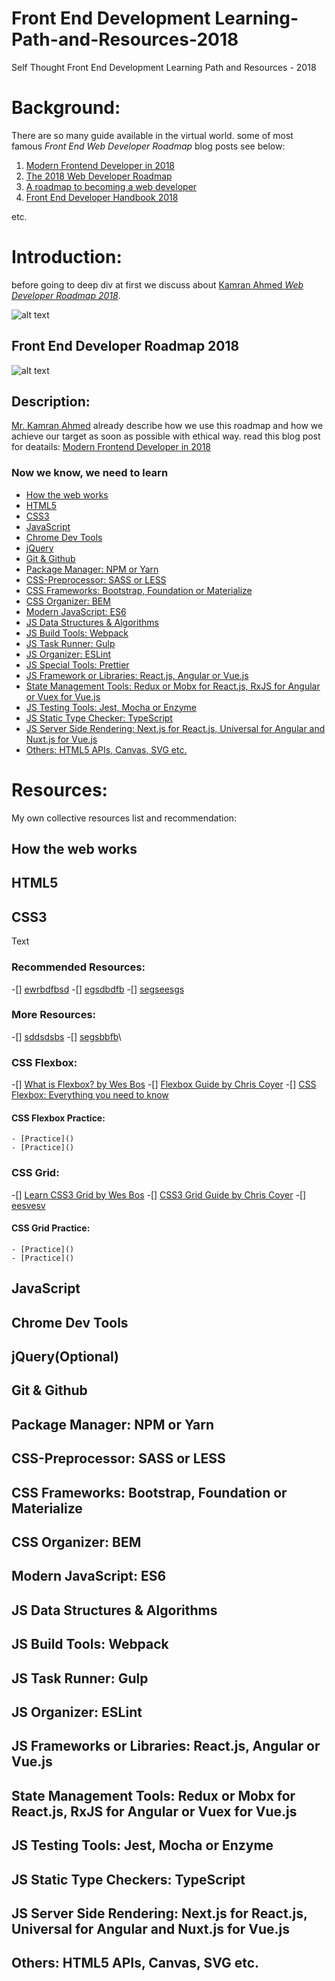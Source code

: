 # Front End Development Learning-Path-and-Resources-2018
Self Thought Front End Development Learning Path and Resources - 2018

# Background:
There are so many guide available in the virtual world. some of most famous *Front End Web Developer Roadmap* blog posts see below:

1. [Modern Frontend Developer in 2018](https://medium.com/tech-tajawal/modern-frontend-developer-in-2018-4c2072fa2b9c)
2. [The 2018 Web Developer Roadmap](https://codeburst.io/the-2018-web-developer-roadmap-826b1b806e8d)
3. [A roadmap to becoming a web developer](https://medium.freecodecamp.org/a-roadmap-to-becoming-a-web-developer-in-2017-b6ac3dddd0cf)
4. [Front End Developer Handbook 2018](https://frontendmasters.com/books/front-end-handbook/2018/)

etc.

# Introduction:
before going to deep div at first we discuss about [Kamran Ahmed *Web Developer Roadmap 2018*](https://github.com/kamranahmedse/developer-roadmap).

![alt text][logo]

[logo]: https://camo.githubusercontent.com/4511e3b4831b40f49c008418b5bb509d10efcbac/68747470733a2f2f692e696d6775722e636f6d2f4f5a554f5574492e706e67 "Web Developer Roadmap 2018"

## Front End Developer Roadmap 2018
![alt text](https://github.com/kamranahmedse/developer-roadmap/raw/master/images/frontend-v2.png "Front End Roadmap")

## Description:
[Mr. Kamran Ahmed](https://github.com/kamranahmedse) already describe how we use this roadmap and how we achieve our target as soon as possible with ethical way. read this blog post for deatails: [Modern Frontend Developer in 2018](https://medium.com/tech-tajawal/modern-frontend-developer-in-2018-4c2072fa2b9c)

### Now we know, we need to learn 

- [How the web works](#how-the-web-works)
- [HTML5](#html5)
- [CSS3](#css3)
- [JavaScript](#javascript)
- [Chrome Dev Tools](#chrome-dev-tools)
- [jQuery](#jquery)
- [Git & Github](#git-github)
- [Package Manager: NPM or Yarn](#package-manager-npm-or-yarn)
- [CSS-Preprocessor: SASS or LESS](#css-preprocessor-sass-or-less)
- [CSS Frameworks: Bootstrap, Foundation or Materialize](#css-frameworks-bootstrap-foundation-or-materialize)
- [CSS Organizer: BEM](#css-organizer-bem)
- [Modern JavaScript: ES6](#modern-javascript-es6)
- [JS Data Structures & Algorithms](#js-data-structure-and-algorithms)
- [JS Build Tools: Webpack](#js-build-tools-webpack)
- [JS Task Runner: Gulp](#js-task-runner-gulp)
- [JS Organizer: ESLint](#js-organizer-eslint)
- [JS Special Tools: Prettier](#js-special-tools-prettier)
- [JS Framework or Libraries: React.js, Angular or Vue.js](#js-frameworks-or-libraries-react-js)
- [State Management Tools: Redux or Mobx for React.js, RxJS for Angular or Vuex for Vue.js](#state-management-tools-redux-or-mobx)
- [JS Testing Tools: Jest, Mocha or Enzyme](#js-testing-tools-jest-mocha-or-enzyme)
- [JS Static Type Checker: TypeScript](#js-static-type-checker-typescript)
- [JS Server Side Rendering: Next.js for React.js, Universal for Angular and Nuxt.js for Vue.js](#js-server-side-rendering-next-js)
- [Others: HTML5 APIs, Canvas, SVG etc.](#others-html5-apis-canvas-svg-etc)

# Resources:
My own collective resources list and recommendation:

## How the web works
## HTML5

## CSS3
  Text
  ### Recommended Resources:
  -[] [ewrbdfbsd]()
  -[] [egsdbdfb]()
  -[] [segseesgs]()
  
  ### More Resources:
  -[] [sddsdsbs]()
  -[] [segsbbfb]()\
 
  ### CSS Flexbox:
  -[] [What is Flexbox? by Wes Bos]()
  -[] [Flexbox Guide by Chris Coyer]()
  -[] [CSS Flexbox: Everything you need to know](https://www.educative.io/collection/5191711974227968/5741031244955648)
  #### CSS Flexbox Practice:
    - [Practice]()
    - [Practice]()
    
  ### CSS Grid:
  -[] [Learn CSS3 Grid by Wes Bos]()
  -[] [CSS3 Grid Guide by Chris Coyer]()
  -[] [eesvesv]()
  #### CSS Grid Practice:
    - [Practice]()
    - [Practice]()
    
## JavaScript
## Chrome Dev Tools
## jQuery(Optional)
## Git & Github
## Package Manager: NPM or Yarn
## CSS-Preprocessor: SASS or LESS
## CSS Frameworks: Bootstrap, Foundation or Materialize
## CSS Organizer: BEM
## Modern JavaScript: ES6
## JS Data Structures & Algorithms
## JS Build Tools: Webpack
## JS Task Runner: Gulp
## JS Organizer: ESLint
## JS Frameworks or Libraries: React.js, Angular or Vue.js
## State Management Tools: Redux or Mobx for React.js, RxJS for Angular or Vuex for Vue.js
## JS Testing Tools: Jest, Mocha or Enzyme
## JS Static Type Checkers: TypeScript
## JS Server Side Rendering: Next.js for React.js, Universal for Angular and Nuxt.js for Vue.js
## Others: HTML5 APIs, Canvas, SVG etc.
